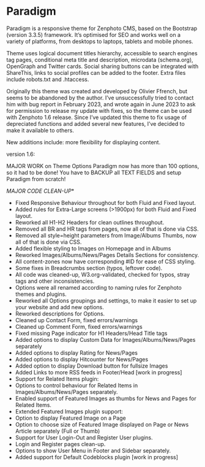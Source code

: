 # Paradigm

Paradigm is a responsive theme for Zenphoto CMS, based on the Bootstrap (version 3.3.5) framework. It’s optimised for SEO and works well on a variety of platforms, from desktops to laptops, tablets and mobile phones.

Theme uses logical document titles hierarchy, accessible to search engines tag pages, conditional meta title and description, microdata (schema.org), OpenGraph and Twitter cards. Social sharing buttons can be integrated with ShareThis, links to social profiles can be added to the footer.
Extra files include robots.txt and .htaccess.

Originally this theme was created and developed by Olivier Ffrench, but seems to be abandoned by the author. I’ve unsuccessfully tried to contact him with bug report in February 2023, and wrote again in June 2023 to ask for permission to release my update with fixes, so the theme can be used with Zenphoto 1.6 release.
Since I’ve updated this theme to fix usage of depreciated functions and added several new features, I’ve decided to make it available to others.

New additions include: more flexibility for displaying content.

version 1.6:

MAJOR WORK on Theme Options
Paradigm now has more than 100 options, so it had to be done!
You have to BACKUP all TEXT FIELDS and setup Paradigm from scratch!

*MAJOR CODE CLEAN-UP**
 - Fixed Responsive Behaviour throughout for both Fluid and Fixed layout.
 - Added rules for Extra-Large screens (>1900px) for both Fluid and Fixed layout.
 - Reworked all H1-H2 Headers for clean outlines throughout.
 - Removed all BR and HR tags from pages, now all of that is done via CSS.
 - Removed all style=height parameters from Image/Albums Thumbs, now all of that is done via CSS.
 - Added flexible styling to Images on Homepage and in Albums
 - Reworked Images/Albums/News/Pages Details Sections for consistency.
 - All content-zones now have corresponding #ID for ease of CSS styling.
 - Some fixes in Breadcrumbs section (typos, leftover code).
 - All code was cleaned-up, W3.org-validated, checked for typos, stray tags and other inconsistencies.
 - Options were all renamed according to naming rules for Zenphoto themes and plugins.
 - Reworked all Options groupings and settings, to make it easier to set up your website and add new options.
 - Reworked descriptions for Options.
 - Cleaned up Contact Form, fixed errors/warnings
 - Cleaned up Comment Form, fixed errors/warnings
 - Fixed missing Page indicator for H1 Headers/Head Title tags
 - Added options to display Custom Data for Images/Albums/News/Pages separately
 - Added options to display Rating for News/Pages
 - Added options to display Hitcounter for News/Pages
 - Added option to display Download button for fullsize Images
 - Added Links to more RSS feeds in Footer/Head [work in progress]
 - Support for Related Items plugin:
 - Options to control behaviour for Related Items in Images/Albums/News/Pages separately.
 - Enabled support of Featured Images as thumbs for News and Pages for Related Items.
 - Extended Featured Images plugin support:
 - Option to display Featured Image on a Page
 - Option to choose size of Featured Image displayed on Page or News Article separately (Full or Thumb)
 - Support for User Login-Out and Register User plugins.
 - Login and Register pages clean-up.
 - Options to show User Menu in Footer and Sidebar separately.
 - Added support for Default Codeblocks plugin [work in progress]